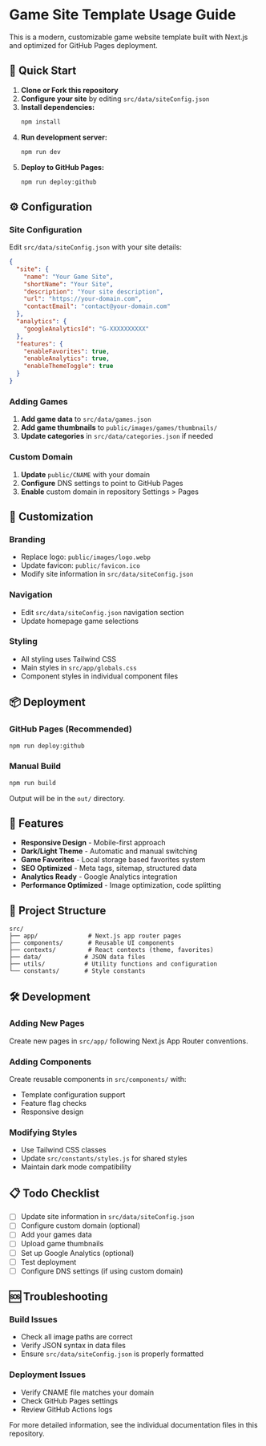 # Game Site Template Usage Guide

This is a modern, customizable game website template built with Next.js and optimized for GitHub Pages deployment.

## 🚀 Quick Start

1. **Clone or Fork this repository**
2. **Configure your site** by editing `src/data/siteConfig.json`
3. **Install dependencies:**
   ```bash
   npm install
   ```
4. **Run development server:**
   ```bash
   npm run dev
   ```
5. **Deploy to GitHub Pages:**
   ```bash
   npm run deploy:github
   ```

## ⚙️ Configuration

### Site Configuration

Edit `src/data/siteConfig.json` with your site details:

```json
{
  "site": {
    "name": "Your Game Site",
    "shortName": "Your Site",
    "description": "Your site description",
    "url": "https://your-domain.com",
    "contactEmail": "contact@your-domain.com"
  },
  "analytics": {
    "googleAnalyticsId": "G-XXXXXXXXXX"
  },
  "features": {
    "enableFavorites": true,
    "enableAnalytics": true,
    "enableThemeToggle": true
  }
}
```

### Adding Games

1. **Add game data** to `src/data/games.json`
2. **Add game thumbnails** to `public/images/games/thumbnails/`
3. **Update categories** in `src/data/categories.json` if needed

### Custom Domain

1. **Update** `public/CNAME` with your domain
2. **Configure** DNS settings to point to GitHub Pages
3. **Enable** custom domain in repository Settings > Pages

## 🎨 Customization

### Branding
- Replace logo: `public/images/logo.webp`
- Update favicon: `public/favicon.ico`
- Modify site information in `src/data/siteConfig.json`

### Navigation
- Edit `src/data/siteConfig.json` navigation section
- Update homepage game selections

### Styling
- All styling uses Tailwind CSS
- Main styles in `src/app/globals.css`
- Component styles in individual component files

## 📦 Deployment

### GitHub Pages (Recommended)
```bash
npm run deploy:github
```

### Manual Build
```bash
npm run build
```
Output will be in the `out/` directory.

## 🔧 Features

- **Responsive Design** - Mobile-first approach
- **Dark/Light Theme** - Automatic and manual switching
- **Game Favorites** - Local storage based favorites system
- **SEO Optimized** - Meta tags, sitemap, structured data
- **Analytics Ready** - Google Analytics integration
- **Performance Optimized** - Image optimization, code splitting

## 📁 Project Structure

```
src/
├── app/              # Next.js app router pages
├── components/       # Reusable UI components
├── contexts/         # React contexts (theme, favorites)
├── data/            # JSON data files
├── utils/           # Utility functions and configuration
└── constants/       # Style constants
```

## 🛠️ Development

### Adding New Pages
Create new pages in `src/app/` following Next.js App Router conventions.

### Adding Components
Create reusable components in `src/components/` with:
- Template configuration support
- Feature flag checks
- Responsive design

### Modifying Styles
- Use Tailwind CSS classes
- Update `src/constants/styles.js` for shared styles
- Maintain dark mode compatibility

## 📋 Todo Checklist

- [ ] Update site information in `src/data/siteConfig.json`
- [ ] Configure custom domain (optional)
- [ ] Add your games data
- [ ] Upload game thumbnails
- [ ] Set up Google Analytics (optional)
- [ ] Test deployment
- [ ] Configure DNS settings (if using custom domain)

## 🆘 Troubleshooting

### Build Issues
- Check all image paths are correct
- Verify JSON syntax in data files
- Ensure `src/data/siteConfig.json` is properly formatted

### Deployment Issues
- Verify CNAME file matches your domain
- Check GitHub Pages settings
- Review GitHub Actions logs

For more detailed information, see the individual documentation files in this repository. 